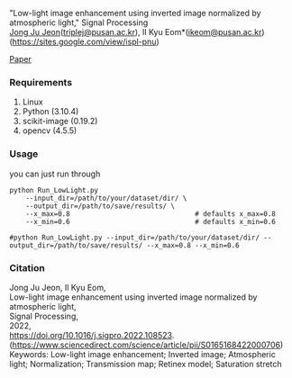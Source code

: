 "Low-light image enhancement using inverted image normalized by atmospheric light," Signal Processing   
[Jong Ju Jeon](https://github.com/TripleJ2543)(triplej@pusan.ac.kr), Il Kyu Eom*(ikeom@pusan.ac.kr)(https://sites.google.com/view/ispl-pnu)   

[Paper](https://doi.org/10.1016/j.sigpro.2022.108523)


### Requirements ###
1. Linux
2. Python (3.10.4)
3. scikit-image (0.19.2)
4. opencv (4.5.5)


### Usage ###
you can just run through
```shell
python Run_LowLight.py 
    --input_dir=/path/to/your/dataset/dir/ \
    --output_dir=/path/to/save/results/ \
    --x_max=0.8                               # defaults x_max=0.8
    --x_min=0.6                               # defaults x_min=0.6

#python Run_LowLight.py --input_dir=/path/to/your/dataset/dir/ --output_dir=/path/to/save/results/ --x_max=0.8 --x_min=0.6

```

### Citation ###
Jong Ju Jeon, Il Kyu Eom,   
Low-light image enhancement using inverted image normalized by atmospheric light,   
Signal Processing,   
2022,   
https://doi.org/10.1016/j.sigpro.2022.108523.   
(https://www.sciencedirect.com/science/article/pii/S0165168422000706)   
Keywords: Low-light image enhancement; Inverted image; Atmospheric light; Normalization; Transmission map; Retinex model; Saturation stretch   
